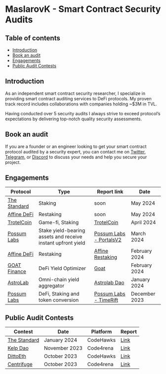 # MaslarovK - Smart Contract Security Audits

## Table of contents

 - [Introduction](#introduction)
 - [Book an audit](#book-an-audit)
 - [Engagements](#engagements)
 - [Public Audit Contests](#public-audit-contests)

## Introduction

As an independent smart contract security researcher, I specialize in providing smart contract auditing services to DeFi protocols. My proven track record includes collaborations with companies holding ~$3M in TVL.

Having conducted over 5 security audits I always strive to exceed protocol’s expectations by delivering top-notch quality security assessments.

## Book an audit

If you are a founder or an engineer looking to get your smart contract protocol audited by a security expert, you can contact me on [Twitter](https://twitter.com/maslarovk), [Telegram](https://t.me/maslarovk), or [Discord](https://discordapp.com/users/933017353476800532) to discuss your needs and help you secure your project.

## Engagements

| Protocol                                    | Type                                                                            | Report link                                                                                            | Date      |
| ------------------------------------------- | ------------------------------------------------------------------------------- | ------------------------------------------------------------------------------------------------------ | --------- |
| [The Standard](https://www.thestandard.io/)           | Staking                                                       |  soon  | May 2024 |
| [Affine DeFi](https://affinedefi.com/)           | Restaking                                                       |  soon  | May 2024 |
| [TrotelCoin](https://www.trotelcoin.com/)           | Game-fi, Staking                                                       |  [TrotelCoin](https://github.com/kristiyanmaslarov/Audits/blob/main/PrivateAudits/TrotelCoin-security-review.pdf)  | April 2024 |
| [Possum Labs](https://www.possumlabs.io/)           | Stake yield-bearing assets and receive instant upfront yield                                                       |  [Possum Labs - PortalsV2](https://github.com/kristiyanmaslarov/Audits/blob/main/PrivateAudits/PossumLabs-security-review-portalsV2.pdf)  | March 2024 |
| [Affine DeFi](https://affinedefi.com/)           | Restaking                                                       |  [Affine Restaking](https://github.com/kristiyanmaslarov/Audits/blob/main/PrivateAudits/affine-restaking-2024-02-29.pdf)  | February 2024 |
| [GOAT Finance](https://www.goat.fi/#/)           | DeFi Yield Optimizer                                                       |  [Goat](https://github.com/kristiyanmaslarov/Audits/blob/main/PrivateAudits/Goat-security-review.pdf)  | February 2024 |
| [AstroLab](https://astrolab.fi/)           | Omni-chain yield aggregator                                                        |  [Astrolab Dao](https://github.com/kristiyanmaslarov/Audits/blob/main/PrivateAudits/AstroLabDao-security-review.pdf)  | January 2024 |
| [Possum Labs](https://www.possumlabs.io/)           | DeFi, Staking and token conversion                                                        |  [Possum Labs - TimeRift](https://github.com/kristiyanmaslarov/Audits/blob/main/PrivateAudits/PossumLabs-security-review.pdf)  | December 2023 |

## Public Audit Contests

| Contest                                                                                                       | Date             | Platform  | Report                                                             |
| ------------------------------------------------------------------------------------------------------------- | ---------------- | --------- | ------------------------------------------------------------------------------------------------------------------------------ |
| [The Standard](https://www.codehawks.com/contests/clql6lvyu0001mnje1xpqcuvl)              | January 2024    | CodeHawks | [Link](https://github.com/kristiyanmaslarov/Audits/blob/main/Contests/TheStandard.md)                                                                                                                           |
| [Kelp Dao](https://code4rena.com/audits/2023-11-kelp-dao-rseth#top)                                           | November 2023    | Code4rena | [Link](https://github.com/kristiyanmaslarov/Audits/blob/main/Contests/KelpDao.md)                        |
| [DittoEth](https://www.codehawks.com/contests/clm871gl00001mp081mzjdlwc)                                           | October 2023     | CodeHawks| [Link](https://github.com/kristiyanmaslarov/Audits/blob/main/Contests/DittoEth.md)                        | |                                                                                                                                |
| [Centrifuge](https://code4rena.com/audits/2023-09-centrifuge#top)                         | October 2023     | Code4rena | [Link](https://github.com/kristiyanmaslarov/Audits/blob/main/Contests/Centrifuge.md)            |
